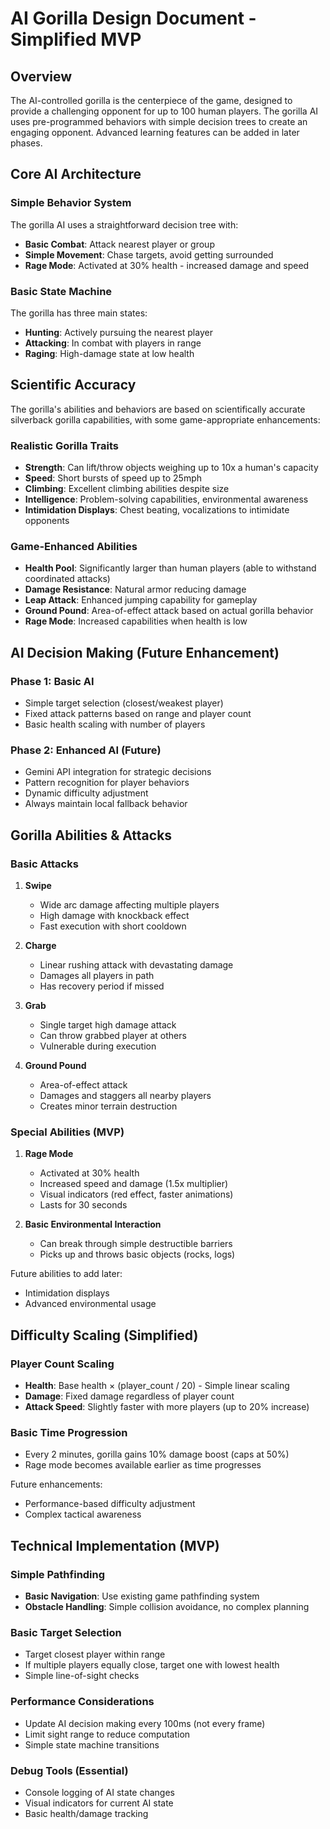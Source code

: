 # AI Gorilla Design Document - Simplified MVP

## Overview
The AI-controlled gorilla is the centerpiece of the game, designed to provide a challenging opponent for up to 100 human players. The gorilla AI uses pre-programmed behaviors with simple decision trees to create an engaging opponent. Advanced learning features can be added in later phases.

## Core AI Architecture

### Simple Behavior System
The gorilla AI uses a straightforward decision tree with:
- **Basic Combat**: Attack nearest player or group
- **Simple Movement**: Chase targets, avoid getting surrounded
- **Rage Mode**: Activated at 30% health - increased damage and speed

### Basic State Machine
The gorilla has three main states:
- **Hunting**: Actively pursuing the nearest player
- **Attacking**: In combat with players in range
- **Raging**: High-damage state at low health

## Scientific Accuracy
The gorilla's abilities and behaviors are based on scientifically accurate silverback gorilla capabilities, with some game-appropriate enhancements:

### Realistic Gorilla Traits
- **Strength**: Can lift/throw objects weighing up to 10x a human's capacity
- **Speed**: Short bursts of speed up to 25mph
- **Climbing**: Excellent climbing abilities despite size
- **Intelligence**: Problem-solving capabilities, environmental awareness
- **Intimidation Displays**: Chest beating, vocalizations to intimidate opponents

### Game-Enhanced Abilities
- **Health Pool**: Significantly larger than human players (able to withstand coordinated attacks)
- **Damage Resistance**: Natural armor reducing damage
- **Leap Attack**: Enhanced jumping capability for gameplay
- **Ground Pound**: Area-of-effect attack based on actual gorilla behavior
- **Rage Mode**: Increased capabilities when health is low

## AI Decision Making (Future Enhancement)

### Phase 1: Basic AI
- Simple target selection (closest/weakest player)
- Fixed attack patterns based on range and player count
- Basic health scaling with number of players

### Phase 2: Enhanced AI (Future)
- Gemini API integration for strategic decisions
- Pattern recognition for player behaviors
- Dynamic difficulty adjustment
- Always maintain local fallback behavior

## Gorilla Abilities & Attacks

### Basic Attacks
1. **Swipe**
   - Wide arc damage affecting multiple players
   - High damage with knockback effect
   - Fast execution with short cooldown

2. **Charge**
   - Linear rushing attack with devastating damage
   - Damages all players in path
   - Has recovery period if missed

3. **Grab**
   - Single target high damage attack
   - Can throw grabbed player at others
   - Vulnerable during execution

4. **Ground Pound**
   - Area-of-effect attack
   - Damages and staggers all nearby players
   - Creates minor terrain destruction

### Special Abilities (MVP)
1. **Rage Mode**
   - Activated at 30% health
   - Increased speed and damage (1.5x multiplier)
   - Visual indicators (red effect, faster animations)
   - Lasts for 30 seconds

2. **Basic Environmental Interaction**
   - Can break through simple destructible barriers
   - Picks up and throws basic objects (rocks, logs)

Future abilities to add later:
- Intimidation displays
- Advanced environmental usage

## Difficulty Scaling (Simplified)

### Player Count Scaling
- **Health**: Base health × (player_count / 20) - Simple linear scaling
- **Damage**: Fixed damage regardless of player count  
- **Attack Speed**: Slightly faster with more players (up to 20% increase)

### Basic Time Progression
- Every 2 minutes, gorilla gains 10% damage boost (caps at 50%)
- Rage mode becomes available earlier as time progresses

Future enhancements:
- Performance-based difficulty adjustment
- Complex tactical awareness

## Technical Implementation (MVP)

### Simple Pathfinding
- **Basic Navigation**: Use existing game pathfinding system
- **Obstacle Handling**: Simple collision avoidance, no complex planning

### Basic Target Selection
- Target closest player within range
- If multiple players equally close, target one with lowest health
- Simple line-of-sight checks

### Performance Considerations
- Update AI decision making every 100ms (not every frame)
- Limit sight range to reduce computation
- Simple state machine transitions

### Debug Tools (Essential)
- Console logging of AI state changes
- Visual indicators for current AI state
- Basic health/damage tracking